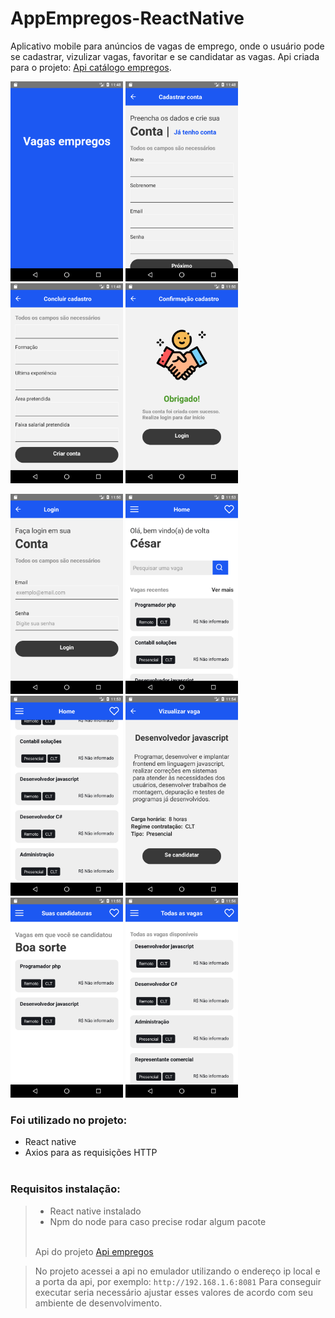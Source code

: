 # AppEmpregos-ReactNative
 
Aplicativo mobile para anúncios de vagas de emprego, onde o usuário pode se cadastrar, vizulizar vagas, favoritar e se candidatar as vagas. Api criada para o projeto: <a href="https://github.com/cesar99144/EmpregosCodeIgniter" target="_blank">Api catálogo empregos</a>. 

<p float="left">
    <img src="assets/ImagensProjeto/01-Preloader.png" alt="drawing" width="180">
    <img src="assets/ImagensProjeto/02-Cadastro.png" alt="drawing" width="180" >
    <img src="assets/ImagensProjeto/03-FinalizarCadastro.png" alt="drawing" width="180" >
    <img src="assets/ImagensProjeto/04-AgracedimentoCadastro.png" alt="drawing" width="180">
    
</p>

<p float="left">
    <img src="assets/ImagensProjeto/05-Login.png" alt="drawing" width="180">
    <img src="assets/ImagensProjeto/06-Dashboard.png" alt="drawing" width="180" >
    <img src="assets/ImagensProjeto/07-Dash.png" alt="drawing" width="180" >
    <img src="assets/ImagensProjeto/08-VizualizarVaga.png" alt="drawing" width="180">
    <img src="assets/ImagensProjeto/09-Candidaturas.png" alt="drawing" width="180">
    <img src="assets/ImagensProjeto/10-ListagemTodasAsVagas.png" alt="drawing" width="180">
</p>

<h3>Foi utilizado no projeto:</h3>
<ul>
    <li>React native</li>
    <li>Axios para as requisições HTTP</li> <br>
</ul>

<h3>Requisitos instalação:</h3>
    <blockquote>
       <ul>
        <li>React native instalado</li>
        <li>Npm do node para caso precise rodar algum pacote</li>
       </ul>
       <br>
       Api do projeto <a href="https://github.com/cesar99144/EmpregosCodeIgniter" target="_blank">Api empregos</a>
    </blockquote>
    <blockquote>
       No projeto acessei a api no emulador utilizando o endereço ip local e a porta da api, por exemplo: <code>http://192.168.1.6:8081</code> Para conseguir executar seria necessário ajustar esses valores de acordo com seu ambiente de desenvolvimento.
    </blockquote>